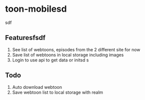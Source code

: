 # toon-mobilesd
sdf
## Featuresfsdf
1. See list of webtoons, episodes from the 2 different site for now
2. Save list of webtoons in local storage including images
3. Login to use api to get data or initsd
s
## Todo
1. Auto download webtoon
2. Save webtoon list to local storage with realm

